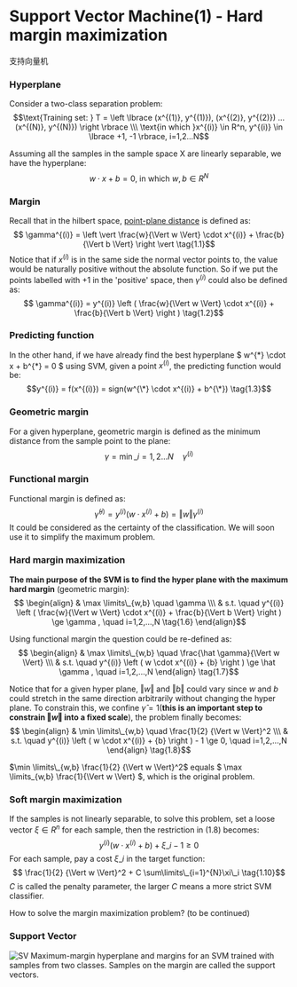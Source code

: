 # Support Vector Machine(1) - Hard margin maximization


支持向量机

<!--more-->

### Hyperplane
Consider a two-class separation problem:
$$\text{Training set: } T = \left \lbrace (x^{(1)}, y^{(1)}), (x^{(2)}, y^{(2)}) ...(x^{(N)}, y^{(N)}) \right \rbrace \\\
\text{in which }x^{(i)} \in R^n, y^{(i)} \in \lbrace +1, -1 \rbrace, i=1,2...N$$

 Assuming all the samples in the sample space X are linearly separable, we have the hyperplane:
 $$ w \cdot x + b = 0 \text{, in which }w, b \in R^N$$


### Margin 
Recall that in the hilbert space, [point-plane distance](http://mathworld.wolfram.com/Point-PlaneDistance.html) is defined as:
$$ \gamma^{(i)} = \left \vert \frac{w}{\Vert w \Vert} \cdot x^{(i)} + \frac{b}{\Vert b \Vert} \right \vert \tag{1.1}$$
Notice that if $x^{(i)}$ is in the same side the normal vector points to, the value would be naturally positive without the absolute function. So if we put the points labelled with +1 in the 'positive' space, then $\gamma^{(i)}$ could also be defined as:
$$ \gamma^{(i)} = y^{(i)} \left ( \frac{w}{\Vert w \Vert} \cdot x^{(i)} + \frac{b}{\Vert b \Vert} \right ) \tag{1.2}$$

### Predicting function
In the other hand, if we have already find the best hyperplane $ w^{\*} \cdot x + b^{\*} = 0 $ using SVM, given a point $x^{(i)}$, the predicting  function would be: 
$$y^{(i)} = f(x^{(i)}) = sign(w^{\*} \cdot x^{(i)} + b^{\*}) \tag{1.3}$$

### Geometric margin
For a given hyperplane, geometric margin is defined as the minimum distance from the sample point to the plane:
$$ \gamma = \min \limits\_{i = 1,2...N} \quad \gamma^{(i)} \tag{1.4}$$

### Functional margin
Functional margin is defined as:
$$ \hat \gamma^{(i)} = y^{(i)} \left ( w \cdot x^{(i)} + {b} \right ) =  {\Vert w \Vert} \gamma^{(i)} \tag{1.5}$$
It could be considered as the certainty of the classification. We will soon use it to simplify the maximum problem.

### Hard margin maximization
**The main purpose of the SVM is to find the hyper plane with the maximum hard margin** (geometric margin):
$$ \begin{align} 
&  \max \limits\_{w,b}  \quad \gamma \\\
& s.t. \quad y^{(i)} \left ( \frac{w}{\Vert w \Vert} \cdot x^{(i)} + \frac{b}{\Vert b \Vert} \right ) \ge \gamma , \quad i=1,2,...,N \tag{1.6}
\end{align}$$

 Using functional margin the question could be re-defined as:
 $$ \begin{align} 
&  \max \limits\_{w,b}  \quad \frac{\hat \gamma}{\Vert w \Vert} \\\
& s.t. \quad y^{(i)} \left ( w \cdot x^{(i)} + {b} \right ) \ge \hat \gamma , \quad i=1,2,...,N
\end{align} \tag{1.7}$$

 Notice that for a given hyper plane,  $\Vert w \Vert$ and $\Vert b \Vert$ could vary since $w$ and $b$ could stretch in the same direction arbitrarily without changing the hyper plane. To constrain this, we confine $\hat\gamma = 1$(**this is an important step to constrain $\Vert w \Vert$ into a fixed scale**), the problem finally becomes:
  $$ \begin{align} 
&  \min \limits\_{w,b} \quad \frac{1}{2} {\Vert w \Vert}^2 \\\
& s.t. \quad y^{(i)} \left ( w \cdot x^{(i)} + {b} \right ) - 1 \ge  0, \quad i=1,2,...,N
\end{align} \tag{1.8}$$
 
  $\min \limits\_{w,b} \frac{1}{2} {\Vert w \Vert}^2$ equals $ \max \limits\_{w,b} \frac{1}{\Vert w \Vert} $, which is the original problem. 

### Soft margin maximization
If the samples is not linearly separable, to solve this problem, set a loose vector $\xi \in R^n$ for each sample, then the restriction in (1.8) becomes:
$$ y^{(i)} \left ( w \cdot x^{(i)} + {b} \right ) + \xi\_i - 1 \ge  0 \tag{1.9}$$
For each sample, pay a cost $\xi\_i$ in the target function:
$$ \frac{1}{2} {\Vert w \Vert}^2 + C \sum\limits\_{i=1}^{N}\xi\_i \tag{1.10}$$
$C$	is called the penalty parameter, the larger $C$ means a more strict SVM classifier.

How to solve the margin maximization problem? (to be continued)

### Support Vector
![SV](https://my-imgshare.oss-cn-shenzhen.aliyuncs.com/Svm_max_sep_hyperplane_with_margin.png)
Maximum-margin hyperplane and margins for an SVM trained with samples from two classes. Samples on the margin are called the support vectors.
